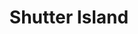 ---
layout: post
title: Shutter Island
director: Martin Scorsese
year: 2010
cover: https://images.mubicdn.net/images/film/3506/cache-10177-1649059716/image-w1280.jpg
---